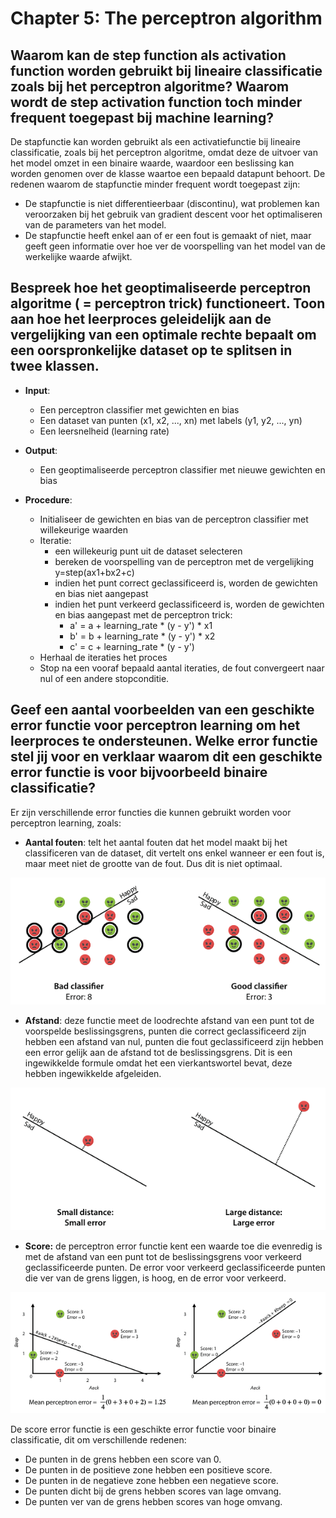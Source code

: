 # Chapter 5: The perceptron algorithm

## Waarom kan de step function als activation function worden gebruikt bij lineaire classificatie zoals bij het perceptron algoritme? Waarom wordt de step activation function toch minder frequent toegepast bij machine learning?
De stapfunctie kan worden gebruikt als een activatiefunctie bij lineaire classificatie, zoals bij het perceptron algoritme, omdat deze de uitvoer van het model omzet in een binaire waarde, waardoor een beslissing kan worden genomen over de klasse waartoe een bepaald datapunt behoort.
De redenen waarom de stapfunctie minder frequent wordt toegepast zijn:
- De stapfunctie is niet differentieerbaar (discontinu), wat problemen kan veroorzaken bij het gebruik van gradient descent voor het optimaliseren van de parameters van het model.
- De stapfunctie heeft enkel aan of er een fout is gemaakt of niet, maar geeft geen informatie over hoe ver de voorspelling van het model van de werkelijke waarde afwijkt.

## Bespreek hoe het geoptimaliseerde perceptron algoritme ( = perceptron trick) functioneert. Toon aan hoe het leerproces geleidelijk aan de vergelijking van een optimale rechte bepaalt om een oorspronkelijke dataset op te splitsen in twee klassen.
- **Input**:
    - Een perceptron classifier met gewichten en bias
    - Een dataset van punten (x1, x2, ..., xn) met labels (y1, y2, ..., yn)
    - Een leersnelheid (learning rate)

- **Output**:
    - Een geoptimaliseerde perceptron classifier met nieuwe gewichten en bias

- **Procedure**:
    - Initialiseer de gewichten en bias van de perceptron classifier met willekeurige waarden
    - Iteratie:
        - een willekeurig punt uit de dataset selecteren
        - bereken de voorspelling van de perceptron met de vergelijking 
        y=step(ax1+bx2+c)
        - indien het punt correct geclassificeerd is, worden de gewichten en bias niet aangepast
        - indien het punt verkeerd geclassificeerd is, worden de gewichten en bias aangepast met de perceptron trick:
            - a' = a + learning_rate * (y - y') * x1
            - b' = b + learning_rate * (y - y') * x2
            - c' = c + learning_rate * (y - y')
    - Herhaal de iteraties het proces
    - Stop na een vooraf bepaald aantal iteraties, de fout convergeert naar nul of een andere stopconditie.

## Geef een aantal voorbeelden van een geschikte error functie voor perceptron learning om het leerproces te ondersteunen. Welke error functie stel jij voor en verklaar waarom dit een geschikte error functie is voor bijvoorbeeld binaire classificatie?
Er zijn verschillende error functies die kunnen gebruikt worden voor perceptron learning, zoals:
- **Aantal fouten**: telt het aantal fouten dat het model maakt bij het classificeren van de dataset, dit vertelt ons enkel wanneer er een fout is, maar meet niet de grootte van de fout. Dus dit is niet optimaal.

![ExampleNumberErrors](Images/ExampleNumberErrors.png)

- **Afstand**: deze functie meet de loodrechte afstand van een punt tot de voorspelde beslissingsgrens, punten die correct geclassificeerd zijn hebben een afstand van nul, punten die fout geclassificeerd zijn hebben een error gelijk aan de afstand tot de beslissingsgrens. Dit is een ingewikkelde formule omdat het een vierkantswortel bevat, deze hebben ingewikkelde afgeleiden.

![ExampleDistance](Images/ExampleDistance.png)

- **Score:** de perceptron error functie kent een waarde toe die evenredig is met de afstand van een punt tot de beslissingsgrens voor verkeerd geclassificeerde punten. De error voor verkeerd geclassificeerde punten die ver van de grens liggen, is hoog, en de error voor verkeerd.

![ExampleScore](Images/ExampleScore.png)

De score error functie is een geschikte error functie voor binaire classificatie, dit om verschillende redenen:
- De punten in de grens hebben een score van 0.
- De punten in de positieve zone hebben een positieve score.
- De punten in de negatieve zone hebben een negatieve score.
- De punten dicht bij de grens hebben scores van lage omvang.
- De punten ver van de grens hebben scores van hoge omvang.

